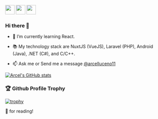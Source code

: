 <a href="mailto:arcelluceno11@gmail.com"><img src="https://img.shields.io/badge/Gmail-D14836?style=for-the-badge&logo=gmail&logoColor=white" height=30></a>
<a href="https://www.twitter.com/arcelluceno11"><img src="https://img.shields.io/badge/Twitter-1DA1F2?style=for-the-badge&logo=twitter&logoColor=white" height=30></a>
 <a href="https://www.linkedin.com/in/arcel-luceno-730319206"><img src="https://img.shields.io/badge/LinkedIn-0077B5?style=for-the-badge&logo=linkedin&logoColor=white" height=30></a>

### Hi there 👋

- 🔭 I’m currently learning React.

- 📚 My technology stack are NuxtJS (VueJS), Laravel (PHP), Android (Java), .NET (C#), and C/C++.

- 📫 Ask me or Send me a message [@arcelluceno11](https://www.twitter.com/arcelluceno11)

<!--
**arcelluceno11/arcelluceno11** is a ✨ _special_ ✨ repository because its `README.md` (this file) appears on your GitHub profile.

Here are some ideas to get you started:

- 🔭 I’m currently working on ...
- 🌱 I’m currently learning ...
- 👯 I’m looking to collaborate on ...
- 🤔 I’m looking for help with ...
- 💬 Ask me about ...
- 📫 How to reach me: ...
- 😄 Pronouns: ...
- ⚡ Fun fact: ...
-->

[![Arcel's GitHub stats](https://github-readme-stats.vercel.app/api?username=arcelluceno11&show_icons=true)](https://github.com/arcelluceno11)

### 🏆 Github Profile Trophy

[![trophy](https://github-profile-trophy.vercel.app/?username=arcelluceno11&theme=monokai&margin-w=15&margin-h=15&&no-frame=true&row=1)](https://github.com/ryo-ma/github-profile-trophy)

<!--
*If you like my work you may consider buying me a ☕*

<a href="https://www.buymeacoffee.com/arcelluceno11" target="_blank"><img src="https://cdn.buymeacoffee.com/buttons/v2/default-red.png" alt="Buy Me A Coffee"  height=40 ></a>
-->

🙏 for reading!

